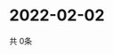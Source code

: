 # 2022-02-02
  共 0条

  <!-- BEGIN -->
  <!-- 最后更新时间Wed Feb 02 2022 12:07:41 GMT+0000 (Coordinated Universal Time) -->
  
  <!-- END -->
  
  